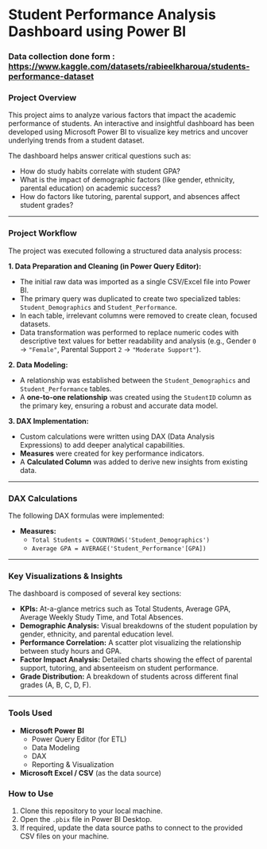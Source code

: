 # Student Performance Analysis Dashboard using Power BI
### Data collection done form : https://www.kaggle.com/datasets/rabieelkharoua/students-performance-dataset
### Project Overview

This project aims to analyze various factors that impact the academic performance of students. An interactive and insightful dashboard has been developed using Microsoft Power BI to visualize key metrics and uncover underlying trends from a student dataset.

The dashboard helps answer critical questions such as:
- How do study habits correlate with student GPA?
- What is the impact of demographic factors (like gender, ethnicity, parental education) on academic success?
- How do factors like tutoring, parental support, and absences affect student grades?

---

### Project Workflow

The project was executed following a structured data analysis process:

**1. Data Preparation and Cleaning (in Power Query Editor):**
- The initial raw data was imported as a single CSV/Excel file into Power BI.
- The primary query was duplicated to create two specialized tables: `Student_Demographics` and `Student_Performance`.
- In each table, irrelevant columns were removed to create clean, focused datasets.
- Data transformation was performed to replace numeric codes with descriptive text values for better readability and analysis (e.g., Gender `0` -> `"Female"`, Parental Support `2` -> `"Moderate Support"`).

**2. Data Modeling:**
- A relationship was established between the `Student_Demographics` and `Student_Performance` tables.
- A **one-to-one relationship** was created using the `StudentID` column as the primary key, ensuring a robust and accurate data model.

**3. DAX Implementation:**
- Custom calculations were written using DAX (Data Analysis Expressions) to add deeper analytical capabilities.
- **Measures** were created for key performance indicators.
- A **Calculated Column** was added to derive new insights from existing data.

---

### DAX Calculations

The following DAX formulas were implemented:

* **Measures:**
    * `Total Students = COUNTROWS('Student_Demographics')`
    * `Average GPA = AVERAGE('Student_Performance'[GPA])`

---

### Key Visualizations & Insights

The dashboard is composed of several key sections:
* **KPIs:** At-a-glance metrics such as Total Students, Average GPA, Average Weekly Study Time, and Total Absences.
* **Demographic Analysis:** Visual breakdowns of the student population by gender, ethnicity, and parental education level.
* **Performance Correlation:** A scatter plot visualizing the relationship between study hours and GPA.
* **Factor Impact Analysis:** Detailed charts showing the effect of parental support, tutoring, and absenteeism on student performance.
* **Grade Distribution:** A breakdown of students across different final grades (A, B, C, D, F).

---

### Tools Used
* **Microsoft Power BI**
    * Power Query Editor (for ETL)
    * Data Modeling
    * DAX
    * Reporting & Visualization
* **Microsoft Excel / CSV** (as the data source)


### How to Use
1.  Clone this repository to your local machine.
2.  Open the `.pbix` file in Power BI Desktop.
3.  If required, update the data source paths to connect to the provided CSV files on your machine.
